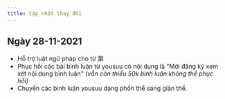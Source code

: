 ```yaml
---
title: Cập nhật thay đổi
---
```


## Ngày 28-11-2021

- Hỗ trợ luật ngữ pháp cho từ <x-t>第</x-t>
- Phục hồi các bài bình luận từ yousuu có nội dung là "Mời đăng ký xem xét nội dung bình luận"
  _(vẫn còn thiếu 50k bình luận không thể phục hồi)_
- Chuyển các bình luận yousuu dạng phồn thể sang giản thể.
